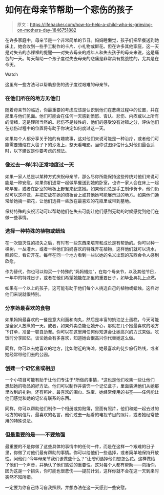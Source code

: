 # 如何在母亲节帮助一个悲伤的孩子

> 原文：<https://lifehacker.com/how-to-help-a-child-who-is-grieving-on-mothers-day-1846751882>

在许多家庭中，母亲节是一个非常简单的节日。妈妈睡懒觉，孩子们把早餐送到她床上，她会收到一些手工制作的卡片、小礼物或鲜花。但在许多其他家庭，这一天是对失去的赤裸裸的提醒——对失去母亲的成年人和失去孩子的母亲来说，这是痛苦的一天。每天帮助一个孩子度过失去母亲的悲痛是非常具有挑战性的，尤其是在今天。

Watch

这里有一些方法可以帮助悲伤的孩子度过艰难的母亲节。

### 在他们所在的地方见他们

随着母亲节的临近，你最重要的考虑应该是认识到他们在悲痛过程中的位置，并在那里与他们见面。他们可能会在任何一天感到愤怒、否认、悲伤、内疚或以上所有的情绪，这是理所当然的。悲伤不是线性的，他们的感受没有对错之分，评估他们在悲伤过程中的位置将有助于你决定如何度过这一天。

如果每个人都分享关于她的有趣故事，这对他们来说可能是一种治疗，或者他们可能需要蜷缩在大毯子下的沙发上，整天看电影。当你试图评估什么对他们最合适时，以下建议是你要考虑的想法。

### 像过去一样(半)正常地度过一天

如果一家人总是以某种方式庆祝母亲节，那么尽你所能保持这些传统对他们来说可能是一种安慰。如果你们通常一起做早餐送到她的卧室，也许一家人会在床上一起吃早餐，或者在卧室的地板上野餐来纪念她。如果他们总是手工制作贺卡，他们仍然可以这样做，并把它放在她的梳妆台上或其他她可能展示过的地方。如果他们通常给她摘一把花，让他们选择一些放在最喜欢的花瓶里或带到墓地。

保持特殊的庆祝活动可以帮助他们在失去可能让他们感到无助的时候感觉到他们在做一些事情。

### 选择一种特殊的植物或蜡烛

在一次毁灭性的损失之后，有时有一些东西来培育和成长是有帮助的。你可以种一棵树，一丛灌木，或者一种他们妈妈喜欢的特殊开花植物，这样他们就可以浇水，照顾它，看它开花。每年在同一个地方看到一些以她的名义出现的东西会令人感到欣慰。

作为替代，你也可以购买一个特殊的“妈妈蜡烛”，在每个母亲节，以及其他节日，一年中的特殊日子，或者在他们希望她能在那里的重要日子，如毕业典礼上点燃。

如果有一个以上的孩子，这可能有助于他们每个人挑选自己的植物或蜡烛，这样对他们来说就很特别。

### 分享她最喜欢的食物

如果妈妈最喜欢的一餐是意大利面和肉丸，然后是丰富的奶油芝士蛋糕，今天可能是全家人放纵的一天。或者，如果外卖总能让她开心，那就在几个她最喜欢的地方下订单，准备一顿自助餐。你可以在这里用任何你知道会让她高兴的方式来做。吃饭时分享回忆，谈论她会有多喜欢，知道她会很高兴你代替她这么做。

同样，你可以去她喜欢的地方，比如附近的海滩，她最喜欢的徒步旅行路线，或者她经常带他们去的公园。

### 创建一个记忆盒或相册

一个小项目可能有助于让他们专注于*所做的事情，*这也是他们收集一些让他们想起她的物品的好方法。他们可以制作并装饰一个记忆盒子，里面装满他们从她那里收到的礼物，还有照片、最喜欢的围巾、珠宝、她经常使用的书签——任何能让他们感觉和她的记忆有联系的东西。

同样，你可以帮助他们制作一个相册或剪贴簿，里面有照片，他们和她一起去过的地方的明信片，最喜欢的名言，他们过去一起看的电视节目的照片，或者她经常使用的特殊说法。

### 但最重要的是——不要勉强

最重要的不是你做了这些具体的事情中的任何一件，而是在这样一个艰难的日子里，你做了对他们最有帮助的事情。你可以给他们一些选择，或者简单地保持开放性。问他们:“今年母亲节我们该做些什么？”让*他们*选择他们想怎么花。这样做给了他们一个声音，并确认了他们感受的重要性。这对每个人都有帮助——包括你，因为这是一个损失，你可能也很悲伤——提前计划，这样你就不会在这一天到来时突然不知所措。

一定要为你自己练习自我照顾，并想办法在这一天感到一些安慰。